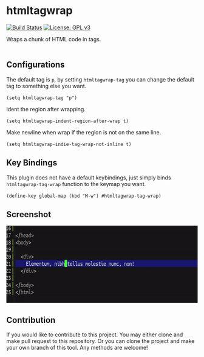 # htmltagwrap #

[![Build Status](https://travis-ci.com/jcs090218/htmltagwrap.svg?branch=master)](https://travis-ci.com/jcs090218/htmltagwrap)
[![License: GPL v3](https://img.shields.io/badge/License-GPL%20v3-blue.svg)](https://www.gnu.org/licenses/gpl-3.0)

Wraps a chunk of HTML code in tags.<br/><br/>


## Configurations ##
The default tag is `p`, by setting `htmltagwrap-tag` you can change the
default tag to something else you want.
```
(setq htmltagwrap-tag "p")
```

Ident the region after wrapping.
```
(setq htmltagwrap-indent-region-after-wrap t)
```

Make newline when wrap if the region is not on the same line.
```
(setq htmltagwrap-indie-tag-wrap-not-inline t)
```


## Key Bindings ##
This plugin does not have a default keybindings, just simply binds
`htmltagwrap-tag-wrap` function to the keymap you want.
```
(define-key global-map (kbd "M-w") #htmltagwrap-tag-wrap)
```


## Screenshot ##
<img src="./screenshot/htmltagwrap-demo.gif" width="600" height="203"/>


## Contribution ##
If you would like to contribute to this project. You may either
clone and make pull request to this repository. Or you can
clone the project and make your own branch of this tool. Any
methods are welcome!
